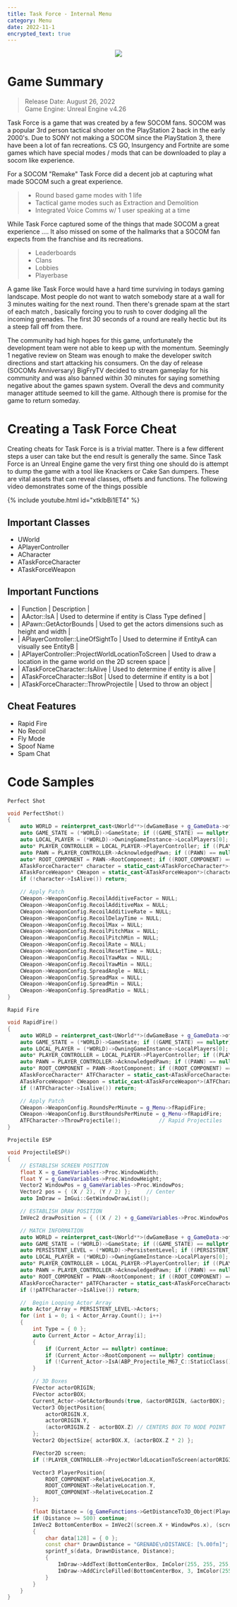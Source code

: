 ```yaml
---
title: Task Force - Internal Menu
category: Menu
date: 2022-11-1
encrypted_text: true
---
```


<p align="center">
<img src="https://i.imgur.com/SlppBsz.png">
</p>

# Game Summary
> Release Date: August 26, 2022  
> Game Engine: Unreal Engine v4.26

Task Force is a game that was created by a few SOCOM fans. SOCOM was a popular 3rd person tactical shooter on the PlayStation 2 back in the early 2000's. Due to SONY not making a SOCOM since the PlayStation 3, there have been a lot of fan recreations. CS GO, Insurgency and Fortnite are some games which have special modes / mods that can be downloaded to play a socom like experience.  

For a SOCOM "Remake" Task Force did a decent job at capturing what made SOCOM such a great experience. 
> - Round based game modes with 1 life 
> - Tactical game modes such as Extraction and Demolition
> - Integrated Voice Comms w/ 1 user speaking at a time

While Task Force captured some of the things that made SOCOM a great experience .... It also missed on some of the hallmarks that a SOCOM fan expects from the franchise and its recreations.  
> - Leaderboards
> - Clans
> - Lobbies
> - Playerbase

A game like Task Force would have a hard time surviving in todays gaming landscape. Most people do not want to watch somebody stare at a wall for 3 minutes waiting for the next round. Then there's grenade spam at the start of each match , basically forcing you to rush to cover dodging all the incoming grenades. The first 30 seconds of a round are really hectic but its a steep fall off from there.

The community had high hopes for this game, unfortunately the development team were not able to keep up with the momentum. Seemingly 1 negative review on Steam was enough to make the developer switch directions and start attacking his consumers. On the day of release (SOCOMs Anniversary) BigFryTV decided to stream gameplay for his community and was also banned within 30 minutes for saying something negative about the games spawn system. Overall the devs and community manager attitude seemed to kill the game. Although there is promise for the game to return someday.

# Creating a Task Force Cheat
Creating cheats for Task Force is is a trivial matter. There is a few different steps a user can take but the end result is generally the same. Since Task Force is an Unreal Engine game the very first thing one should do is attempt to dump the game with a tool like Knackers or Cake San dumpers. These are vital assets that can reveal classes, offsets and functions. The following video demonstrates some of the things possible

 {% include youtube.html id="xtklbBi1ET4" %}

## Important Classes  
- UWorld
- APlayerController
- ACharacter
- ATaskForceCharacter
- ATaskForceWeapon

## Important Functions  
- | Function 										  | Description 														|  
- | AActor::IsA 									  | Used to determine if entity is Class Type defined 					|  
- | APawn::GetActorBounds   						  | Used to get the actors dimensions such as height and width 			|  
- | APlayerController::LineOfSightTo 				  | Used to determine if EntityA can visually see EntityB 				|  
- | APlayerController::ProjectWorldLocationToScreen   | Used to draw a location in the game world on the 2D screen space 	|  
- | ATaskForceCharacter::IsAlive 					  | Used to determine if entity is alive 								|  
- | ATaskForceCharacter::IsBot  					  | Used to determine if entity is a bot 								|  
- | ATaskForceCharacter::ThrowProjectile 			  | Used to throw an object 											|  

## Cheat Features  
- Rapid Fire
- No Recoil
- Fly Mode
- Spoof Name
- Spam Chat

# Code Samples

`Perfect Shot`
```cpp
void PerfectShot()
{
	auto WORLD = reinterpret_cast<UWorld**>(dwGameBase + g_GameData->offsets.oUWorld); if ((*WORLD) == nullptr) return;
	auto GAME_STATE = (*WORLD)->GameState; if ((GAME_STATE) == nullptr) return;
	auto LOCAL_PLAYER = (*WORLD)->OwningGameInstance->LocalPlayers[0]; if ((LOCAL_PLAYER) == nullptr) return;
	auto* PLAYER_CONTROLLER = LOCAL_PLAYER->PlayerController; if ((PLAYER_CONTROLLER) == nullptr) return;
	auto PAWN = PLAYER_CONTROLLER->AcknowledgedPawn; if ((PAWN) == nullptr) return;
	auto* ROOT_COMPONENT = PAWN->RootComponent; if ((ROOT_COMPONENT) == nullptr) return;
	ATaskForceCharacter* character = static_cast<ATaskForceCharacter*>(PAWN);
	ATaskForceWeapon* CWeapon = static_cast<ATaskForceWeapon*>(character->CurrentWeapon); if ((CWeapon) == nullptr) return;
	if (!character->IsAlive()) return;

    // Apply Patch
	CWeapon->WeaponConfig.RecoilAdditiveFactor = NULL;
	CWeapon->WeaponConfig.RecoilAdditiveMax = NULL;
	CWeapon->WeaponConfig.RecoilAdditiveRate = NULL;
	CWeapon->WeaponConfig.RecoilDelayTime = NULL;
	CWeapon->WeaponConfig.RecoilMax = NULL;
	CWeapon->WeaponConfig.RecoilPitchMax = NULL;
	CWeapon->WeaponConfig.RecoilPitchMin = NULL;
	CWeapon->WeaponConfig.RecoilRate = NULL;
	CWeapon->WeaponConfig.RecoilResetTime = NULL;
	CWeapon->WeaponConfig.RecoilYawMax = NULL;
	CWeapon->WeaponConfig.RecoilYawMin = NULL;
	CWeapon->WeaponConfig.SpreadAngle = NULL;
	CWeapon->WeaponConfig.SpreadMax = NULL;
	CWeapon->WeaponConfig.SpreadMin = NULL;
	CWeapon->WeaponConfig.SpreadRatio = NULL;
}
```

`Rapid Fire`
```cpp
void RapidFire()
{
	auto WORLD = reinterpret_cast<UWorld**>(dwGameBase + g_GameData->offsets.oUWorld); if ((*WORLD) == nullptr) return;
	auto GAME_STATE = (*WORLD)->GameState; if ((GAME_STATE) == nullptr) return;
	auto LOCAL_PLAYER = (*WORLD)->OwningGameInstance->LocalPlayers[0]; if ((LOCAL_PLAYER) == nullptr) return;
	auto* PLAYER_CONTROLLER = LOCAL_PLAYER->PlayerController; if ((PLAYER_CONTROLLER) == nullptr) return;
	auto PAWN = PLAYER_CONTROLLER->AcknowledgedPawn; if ((PAWN) == nullptr) return;
	auto* ROOT_COMPONENT = PAWN->RootComponent; if ((ROOT_COMPONENT) == nullptr) return;
	ATaskForceCharacter* ATFCharacter = static_cast<ATaskForceCharacter*>(PAWN);
	ATaskForceWeapon* CWeapon = static_cast<ATaskForceWeapon*>(ATFCharacter->CurrentWeapon); if ((CWeapon) == nullptr) return;
	if (!ATFCharacter->IsAlive()) return;

    // Apply Patch
	CWeapon->WeaponConfig.RoundsPerMinute = g_Menu->fRapidFire;
	CWeapon->WeaponConfig.BurstRoundsPerMinute = g_Menu->fRapidFire;
	ATFCharacter->ThrowProjectile();        	// Rapid Projectiles
}
```

`Projectile ESP`
```cpp
void ProjectileESP()
{
	// ESTABLISH SCREEN POSITION
	float X = g_GameVariables->Proc.WindowWidth;
	float Y = g_GameVariables->Proc.WindowHeight;
	Vector2 WindowPos = g_GameVariables->Proc.WindowPos;
	Vector2 pos = { (X / 2), (Y / 2) };     // Center
	auto ImDraw = ImGui::GetWindowDrawList();

	// ESTABLISH DRAW POSITION
	ImVec2 drawPosition = { ((X / 2) + g_GameVariables->Proc.WindowPos.x), g_GameVariables->Proc.WindowPos.y };

	// MATCH INFORMATION
	auto WORLD = reinterpret_cast<UWorld**>(dwGameBase + g_GameData->offsets.oUWorld); if ((*WORLD) == nullptr) return;
	auto GAME_STATE = (*WORLD)->GameState; if ((GAME_STATE) == nullptr) return;
	auto PERSISTENT_LEVEL = (*WORLD)->PersistentLevel; if ((PERSISTENT_LEVEL) == nullptr) return;
	auto LOCAL_PLAYER = (*WORLD)->OwningGameInstance->LocalPlayers[0]; if ((LOCAL_PLAYER) == nullptr) return;
	auto* PLAYER_CONTROLLER = LOCAL_PLAYER->PlayerController; if ((PLAYER_CONTROLLER) == nullptr) return;
	auto PAWN = PLAYER_CONTROLLER->AcknowledgedPawn; if ((PAWN) == nullptr) return;
	auto* ROOT_COMPONENT = PAWN->RootComponent; if ((ROOT_COMPONENT) == nullptr) return;
	ATaskForceCharacter* pATFCharacter = static_cast<ATaskForceCharacter*>(PAWN);
	if (!pATFCharacter->IsAlive()) return;

    //  Begin Looping Actor Array
	auto Actor_Array = PERSISTENT_LEVEL->Actors;
	for (int i = 0; i < Actor_Array.Count(); i++)
	{
		int Type = { 0 };
		auto Current_Actor = Actor_Array[i];
		{
			if (Current_Actor == nullptr) continue;
			if (Current_Actor->RootComponent == nullptr) continue;
			if (!Current_Actor->IsA(ABP_Projectile_M67_C::StaticClass())) continue;     //  Check if Current Actor is a Frag Grenade
		}

		// 3D Boxes
		FVector actorORIGIN;
		FVector actorBOX;
		Current_Actor->GetActorBounds(true, &actorORIGIN, &actorBOX);
		Vector3 ObjectPosition{
			actorORIGIN.X,
			actorORIGIN.Y,
			(actorORIGIN.Z - actorBOX.Z) // CENTERS BOX TO NODE POINT
		};
		Vector2 ObjectSize{ actorBOX.X, (actorBOX.Z * 2) };

		FVector2D screen;
		if (!PLAYER_CONTROLLER->ProjectWorldLocationToScreen(actorORIGIN, &screen, false)) continue;

		Vector3 PlayerPosition{
			ROOT_COMPONENT->RelativeLocation.X,
			ROOT_COMPONENT->RelativeLocation.Y,
			ROOT_COMPONENT->RelativeLocation.Z
		};

		float Distance = (g_GameFunctions->GetDistanceTo3D_Object(PlayerPosition, ObjectPosition) / 10);
		if (Distance >= 500) continue;
		ImVec2 BottomCenterBox = ImVec2((screen.X + WindowPos.x), (screen.Y + WindowPos.y));
		{
			char data[128] = { 0 };
			const char* DrawnDistance = "GRENADE\nDISTANCE: [%.00fm]";
            sprintf_s(data, DrawnDistance, Distance);
			{
				ImDraw->AddText(BottomCenterBox, ImColor(255, 255, 255, 255), data);
				ImDraw->AddCircleFilled(BottomCenterBox, 3, ImColor(255, 0, 0, 150));
			}
		}
	}
}
```